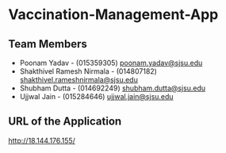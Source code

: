 # Vaccination-Management-App

## Team Members
* Poonam Yadav - (015359305) poonam.yadav@sjsu.edu
* Shakthivel Ramesh Nirmala - (014807182) shakthivel.rameshnirmala@sjsu.edu
* Shubham Dutta - (014692249) shubham.dutta@sjsu.edu
* Ujjwal Jain - (015284646) ujjwal.jain@sjsu.edu

## URL of the Application
http://18.144.176.155/
